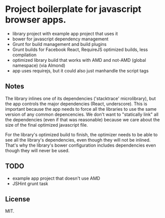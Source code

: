 # Project boilerplate for javascript browser apps.

* library project with example app project that uses it
* bower for javascript dependency management
* Grunt for build management and build plugins
* Grunt builds for Facebook React, RequireJS optimized builds, less compilation
* optimized library build that works with AMD and not-AMD (global namespace) (via Almond)
* app uses requirejs, but it could also just manhandle the script tags


## Notes

The library inlines one of its dependencies ('stacktrace' microlibrary), but the app controls the major dependencies (React, underscore). This is important because the app needs to force all the libraries to use the same version of any common depencencies. We don't want to "statically link" all the dependencies (even if that was reasonable) because we care about the size of the final optimized javascript file.

For the library's optimized build to finish, the optimizer needs to be able to see all the library's dependencies, even though they will not be inlined. That's why the library's bower configuration includes dependencies even though they will never be used.

## TODO

* example app project that doesn't use AMD
* JSHint grunt task

## License

MIT.
